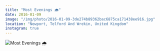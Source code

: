 ```yaml
---
title: "Most Evenings 🌧"
date: 2016-01-09
image: "/img/photo/2016-01-09-3de274b89362bac6875ca171438ee916.jpg"
location: "Newport, Telford And Wrekin, United Kingdom"
instagram: true
---
```


![Most Evenings 🌧](/img/photo/2016-01-09-3de274b89362bac6875ca171438ee916.jpg)
